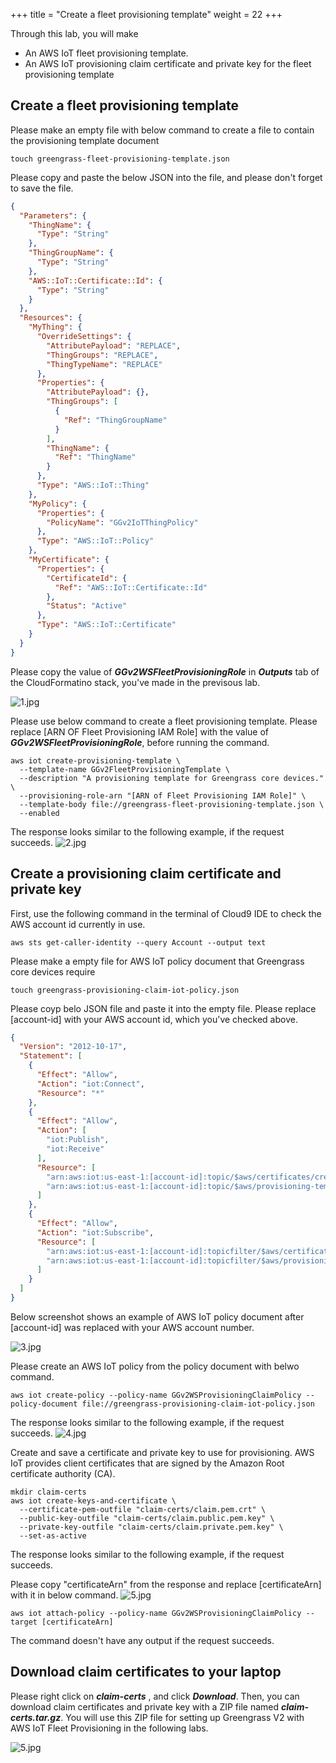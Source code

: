 +++
title = "Create a fleet provisioning template"
weight = 22
+++

Through this lab, you will make 
+ An AWS IoT fleet provisioning template.
+ An AWS IoT provisioning claim certificate and private key for the fleet provisioning template

## Create a fleet provisioning template

Please make an empty file with below command to create a file to contain the provisioning template document

``` shell
touch greengrass-fleet-provisioning-template.json
```

Please copy and paste the below JSON into the file, and please don't forget to save the file.


``` json
{
  "Parameters": {
    "ThingName": {
      "Type": "String"
    },
    "ThingGroupName": {
      "Type": "String"
    },
    "AWS::IoT::Certificate::Id": {
      "Type": "String"
    }
  },
  "Resources": {
    "MyThing": {
      "OverrideSettings": {
        "AttributePayload": "REPLACE",
        "ThingGroups": "REPLACE",
        "ThingTypeName": "REPLACE"
      },
      "Properties": {
        "AttributePayload": {},
        "ThingGroups": [
          {
            "Ref": "ThingGroupName"
          }
        ],
        "ThingName": {
          "Ref": "ThingName"
        }
      },
      "Type": "AWS::IoT::Thing"
    },
    "MyPolicy": {
      "Properties": {
        "PolicyName": "GGv2IoTThingPolicy"
      },
      "Type": "AWS::IoT::Policy"
    },
    "MyCertificate": {
      "Properties": {
        "CertificateId": {
          "Ref": "AWS::IoT::Certificate::Id"
        },
        "Status": "Active"
      },
      "Type": "AWS::IoT::Certificate"
    }
  }
}

```


Please copy the value of ***GGv2WSFleetProvisioningRole*** in ***Outputs*** tab of the CloudFormatino stack, you've made in the previsous lab.

![1.jpg](/images/1/2/1.png)

Please use below command to create a fleet provisioning template. Please replace [ARN OF Fleet Provisioning IAM Role] with the value of ***GGv2WSFleetProvisioningRole***, before running the command.

``` shell
aws iot create-provisioning-template \
  --template-name GGv2FleetProvisioningTemplate \
  --description "A provisioning template for Greengrass core devices." \
  --provisioning-role-arn "[ARN of Fleet Provisioning IAM Role]" \
  --template-body file://greengrass-fleet-provisioning-template.json \
  --enabled
```

The response looks similar to the following example, if the request succeeds.
![2.jpg](/images/1/2/2.png)


## Create a provisioning claim certificate and private key

First, use the following command in the terminal of Cloud9 IDE to check the AWS account id currently in use.

```
aws sts get-caller-identity --query Account --output text
```

Please make a empty file for AWS IoT policy document that Greengrass core devices require

```
touch greengrass-provisioning-claim-iot-policy.json
```

Please coyp belo JSON file and paste it into the empty file. Please replace [account-id] with your AWS account id, which you've checked above.

``` json
{
  "Version": "2012-10-17",
  "Statement": [
    {
      "Effect": "Allow",
      "Action": "iot:Connect",
      "Resource": "*"
    },
    {
      "Effect": "Allow",
      "Action": [
        "iot:Publish",
        "iot:Receive"
      ],
      "Resource": [
        "arn:aws:iot:us-east-1:[account-id]:topic/$aws/certificates/create/*",
        "arn:aws:iot:us-east-1:[account-id]:topic/$aws/provisioning-templates/GGv2FleetProvisioningTemplate/provision/*"
      ]
    },
    {
      "Effect": "Allow",
      "Action": "iot:Subscribe",
      "Resource": [
        "arn:aws:iot:us-east-1:[account-id]:topicfilter/$aws/certificates/create/*",
        "arn:aws:iot:us-east-1:[account-id]:topicfilter/$aws/provisioning-templates/GGv2FleetProvisioningTemplate/provision/*"
      ]
    }
  ]
}
```

Below screenshot shows an example of AWS IoT policy document after [account-id] was replaced with your AWS account number.

![3.jpg](/images/1/2/3.png)

Please create an AWS IoT policy from the policy document with belwo command.

``` shell
aws iot create-policy --policy-name GGv2WSProvisioningClaimPolicy --policy-document file://greengrass-provisioning-claim-iot-policy.json
```

The response looks similar to the following example, if the request succeeds.
![4.jpg](/images/1/2/4.png)


Create and save a certificate and private key to use for provisioning. AWS IoT provides client certificates that are signed by the Amazon Root certificate authority (CA).

``` shell
mkdir claim-certs
aws iot create-keys-and-certificate \
  --certificate-pem-outfile "claim-certs/claim.pem.crt" \
  --public-key-outfile "claim-certs/claim.public.pem.key" \
  --private-key-outfile "claim-certs/claim.private.pem.key" \
  --set-as-active
```

The response looks similar to the following example, if the request succeeds. 

Please copy "certificateArn" from the response and replace [certificateArn] with it in below command.
![5.jpg](/images/1/2/5.png)

``` shell
aws iot attach-policy --policy-name GGv2WSProvisioningClaimPolicy --target [certificateArn]
```

The command doesn't have any output if the request succeeds.


## Download claim certificates to your laptop

Please right click on ***claim-certs*** , and click ***Download***. Then, you can download claim certificates and private key with a ZIP file named ***claim-certs.tar.gz***.
You will use this ZIP file for setting up Greengrass V2 with AWS IoT Fleet Provisioning in the following labs.

![5.jpg](/images/1/2/6.png)
